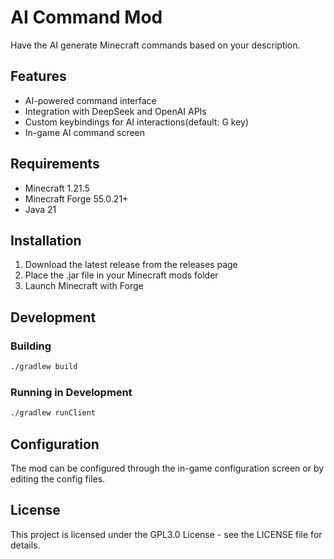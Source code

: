 # AI Command Mod

Have the AI generate Minecraft commands based on your description.

## Features

- AI-powered command interface
- Integration with DeepSeek and OpenAI APIs
- Custom keybindings for AI interactions(default: G key)
- In-game AI command screen

## Requirements

- Minecraft 1.21.5
- Minecraft Forge 55.0.21+
- Java 21

## Installation

1. Download the latest release from the releases page
2. Place the .jar file in your Minecraft mods folder
3. Launch Minecraft with Forge

## Development

### Building

```bash
./gradlew build
```

### Running in Development

```bash
./gradlew runClient
```

## Configuration

The mod can be configured through the in-game configuration screen or by editing the config files.

## License

This project is licensed under the GPL3.0 License - see the LICENSE file for details.
